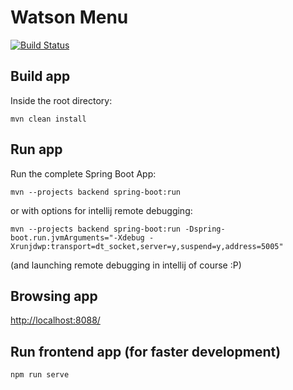 # Watson Menu

[![Build Status](https://travis-ci.org/m-dubois/watson-menu.svg?branch=master)](https://travis-ci.org/m-dubois/watson-menu)


## Build app

Inside the root directory:

```
mvn clean install
```

## Run app

Run the complete Spring Boot App:

```
mvn --projects backend spring-boot:run
```

or with options for intellij remote debugging:

```
mvn --projects backend spring-boot:run -Dspring-boot.run.jvmArguments="-Xdebug -Xrunjdwp:transport=dt_socket,server=y,suspend=y,address=5005"
```

(and launching remote debugging in intellij of course :P)


## Browsing app

[http://localhost:8088/](http://localhost:8088/)

## Run frontend app (for faster development)

```
npm run serve
```
